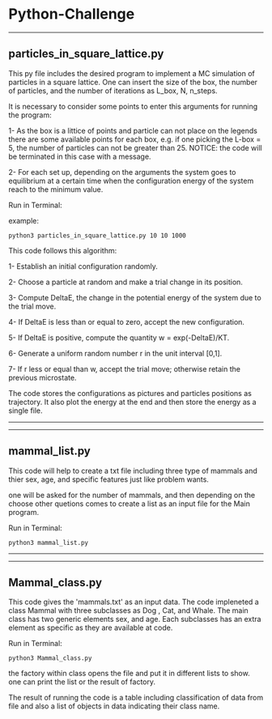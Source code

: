# Python-Challenge
------------------------------
particles_in_square_lattice.py
------------------------------

This py file includes the desired program to implement a MC simulation
of particles in a square lattice. One can insert the size of the box,
the number of particles, and the number of iterations as L_box, N, n_steps.


  It is necessary to consider some points to enter this arguments for running 
the program: 

  1- As the box is a littice of points and particle can not place 
on the legends there are some available points for each box, e.g. if one picking 
the L-box = 5, the number of particles can not be greater than 25. 
NOTICE: the code will be terminated in this case with a message.

  2- For each set up, depending on the arguments the system goes to equilibrium 
at a certain time when the configuration energy of the system reach to the minimum
value.


  Run in Terminal:

  example: 

  `python3 particles_in_square_lattice.py 10 10 1000`


  This code follows this algorithm:

  1- Establish an initial configuration randomly.

  2- Choose a particle at random and make a trial change in its position.

  3- Compute DeltaE, the change in the potential energy of the system due to the trial move.

  4- If DeltaE is less than or equal to zero, accept the new configuration.

  5- If DeltaE is positive, compute the quantity w = exp(-DeltaE)/KT.

  6- Generate a uniform random number r in the unit interval [0,1].

  7- If r less or equal than w, accept the trial move; otherwise retain the previous microstate.

  The code stores the configurations as pictures and particles positions as trajectory.
  It also plot the energy at the end and then store the energy as a single file.

  ----------------------------------------------------------------------------------------

------------------------------
mammal_list.py
------------------------------

  This code will help to create a txt file including three type of mammals and thier
  sex, age, and specific features just like problem wants.

  one will be asked for the number of mammals, and then depending on the choose 
  other quetions comes to create a list as an input file for the Main program.

  Run in Terminal:

  `python3 mammal_list.py`

  ----------------------------------------------------------------------------------------
------------------------------
Mammal_class.py
------------------------------

  This code gives the 'mammals.txt' as an input data. The code impleneted a class 
  Mammal with three subclasses as Dog , Cat, and Whale. The main class has two 
  generic elements sex, and age. Each subclasses has an extra element as specific
  as they are available at code.

  Run in Terminal:

  `python3 Mammal_class.py`

  the factory within class opens the file and put it in different lists to show. 
  one can print the list or the result of factory.

  The result of running the code is a table including classification of data 
  from file and also a list of objects in data indicating their class name.

